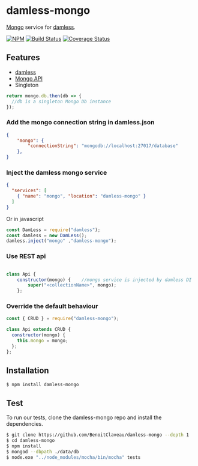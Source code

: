 # damless-mongo
[Mongo](https://www.npmjs.com/package/mongodb) service for [damless](https://www.npmjs.com/package/damless).

 [![NPM][npm-image]][npm-url]
 [![Build Status][travis-image]][travis-url]
 [![Coverage Status][coveralls-image]][coveralls-url]

## Features

  * [damless](https://www.npmjs.com/package/damless)
  * [Mongo API](http://mongodb.github.io/node-mongodb-native/2.3/api/)
  * Singleton

```js
return mongo.db.then(db => {
  //db is a singleton Mongo Db instance
});
```

### Add the mongo connection string in damless.json

```damless.json
{
	"mongo": {
        "connectionString": "mongodb://localhost:27017/database"
    },
}
```

### Inject the damless mongo service

```services.json
{
  "services": [
    { "name": "mongo", "location": "damless-mongo" }
  ]
}
```

Or in javascript

```js
const DamLess = require("damless");
const damless = new DamLess();
damless.inject("mongo" ,"damless-mongo");
```

### Use REST api

```js

class Api {
    constructor(mongo) {    //mongo service is injected by damless DI
        super("<collectionName>", mongo);
    };
```

### Override the default behaviour

```js
const { CRUD } = require("damless-mongo");

class Api extends CRUD {
  constructor(mongo) {
    this.mongo = mongo;
  };
};
```

## Installation

```bash
$ npm install damless-mongo
```

## Test

To run our tests, clone the damless-mongo repo and install the dependencies.

```bash
$ git clone https://github.com/BenoitClaveau/damless-mongo --depth 1
$ cd damless-mongo
$ npm install
$ mongod --dbpath ./data/db
$ node.exe "../node_modules/mocha/bin/mocha" tests
```

[npm-image]: https://img.shields.io/npm/v/damless-mongo.svg
[npm-url]: https://npmjs.org/package/damless-mongo
[travis-image]: https://travis-ci.org/BenoitClaveau/damless-mongo.svg?branch=master
[travis-url]: https://travis-ci.org/BenoitClaveau/damless-mongo
[coveralls-image]: https://coveralls.io/repos/BenoitClaveau/damless-mongo/badge.svg?branch=master&service=github
[coveralls-url]: https://coveralls.io/github/BenoitClaveau/damless-mongo?branch=master
